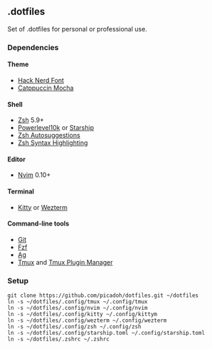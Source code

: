 ## .dotfiles

Set of .dotfiles for personal or professional use.

### Dependencies

#### Theme

* [Hack Nerd Font](https://www.nerdfonts.com/font-downloads)
* [Catppuccin Mocha](https://github.com/catppuccin/catppuccin)

#### Shell

* [Zsh](https://www.zsh.org/) 5.9+
* [Powerlevel10k](https://github.com/romkatv/powerlevel10k) or [Starship](https://starship.rs/)
* [Zsh Autosuggestions](https://github.com/zsh-users/zsh-autosuggestions)
* [Zsh Syntax Highlighting](https://github.com/zsh-users/zsh-syntax-highlighting)

#### Editor

* [Nvim](https://neovim.io/) 0.10+

#### Terminal

* [Kitty](https://sw.kovidgoyal.net/kitty/) or [Wezterm](https://wezfurlong.org/wezterm/index.html)

#### Command-line tools

* [Git](https://git-scm.com/)
* [Fzf](https://github.com/junegunn/fzf)
* [Ag](https://github.com/ggreer/the_silver_searcher)
* [Tmux](https://github.com/tmux/tmux) and [Tmux Plugin Manager](https://github.com/tmux-plugins/tpm)

### Setup

```shell
git clone https://github.com/picadoh/dotfiles.git ~/dotfiles
ln -s ~/dotfiles/.config/tmux ~/.config/tmux
ln -s ~/dotfiles/.config/nvim ~/.config/nvim
ln -s ~/dotfiles/.config/kitty ~/.config/kittym
ln -s ~/dotfiles/.config/wezterm ~/.config/wezterm
ln -s ~/dotfiles/.config/zsh ~/.config/zsh
ln -s ~/dotfiles/.config/starship.toml ~/.config/starship.toml
ln -s ~/dotfiles/.zshrc ~/.zshrc
```

